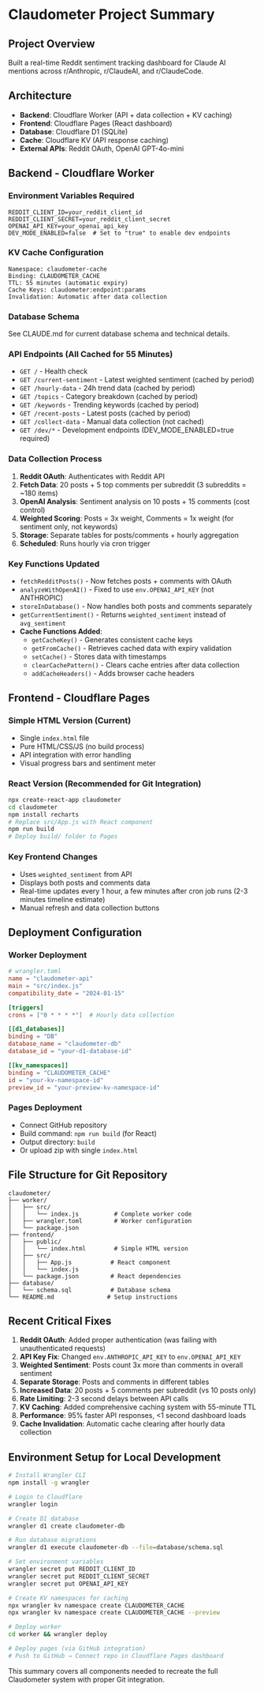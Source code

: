 # Claudometer Project Summary

## Project Overview
Built a real-time Reddit sentiment tracking dashboard for Claude AI mentions across r/Anthropic, r/ClaudeAI, and r/ClaudeCode.

## Architecture
- **Backend**: Cloudflare Worker (API + data collection + KV caching)
- **Frontend**: Cloudflare Pages (React dashboard)
- **Database**: Cloudflare D1 (SQLite)
- **Cache**: Cloudflare KV (API response caching)
- **External APIs**: Reddit OAuth, OpenAI GPT-4o-mini

## Backend - Cloudflare Worker

### Environment Variables Required
```
REDDIT_CLIENT_ID=your_reddit_client_id
REDDIT_CLIENT_SECRET=your_reddit_client_secret
OPENAI_API_KEY=your_openai_api_key
DEV_MODE_ENABLED=false  # Set to "true" to enable dev endpoints
```

### KV Cache Configuration
```
Namespace: claudometer-cache
Binding: CLAUDOMETER_CACHE
TTL: 55 minutes (automatic expiry)
Cache Keys: claudometer:endpoint:params
Invalidation: Automatic after data collection
```

### Database Schema
See CLAUDE.md for current database schema and technical details.

### API Endpoints (All Cached for 55 Minutes)
- `GET /` - Health check
- `GET /current-sentiment` - Latest weighted sentiment (cached by period)
- `GET /hourly-data` - 24h trend data (cached by period)
- `GET /topics` - Category breakdown (cached by period)
- `GET /keywords` - Trending keywords (cached by period)
- `GET /recent-posts` - Latest posts (cached by period)
- `GET /collect-data` - Manual data collection (not cached)
- `GET /dev/*` - Development endpoints (DEV_MODE_ENABLED=true required)

### Data Collection Process
1. **Reddit OAuth**: Authenticates with Reddit API
2. **Fetch Data**: 20 posts + 5 top comments per subreddit (3 subreddits = ~180 items)
3. **OpenAI Analysis**: Sentiment analysis on 10 posts + 15 comments (cost control)
4. **Weighted Scoring**: Posts = 3x weight, Comments = 1x weight (for sentiment only, not keywords)
5. **Storage**: Separate tables for posts/comments + hourly aggregation
6. **Scheduled**: Runs hourly via cron trigger

### Key Functions Updated
- `fetchRedditPosts()` - Now fetches posts + comments with OAuth
- `analyzeWithOpenAI()` - Fixed to use `env.OPENAI_API_KEY` (not ANTHROPIC)
- `storeInDatabase()` - Now handles both posts and comments separately
- `getCurrentSentiment()` - Returns `weighted_sentiment` instead of `avg_sentiment`
- **Cache Functions Added**:
  - `getCacheKey()` - Generates consistent cache keys
  - `getFromCache()` - Retrieves cached data with expiry validation
  - `setCache()` - Stores data with timestamps
  - `clearCachePattern()` - Clears cache entries after data collection
  - `addCacheHeaders()` - Adds browser cache headers

## Frontend - Cloudflare Pages

### Simple HTML Version (Current)
- Single `index.html` file
- Pure HTML/CSS/JS (no build process)
- API integration with error handling
- Visual progress bars and sentiment meter

### React Version (Recommended for Git Integration)
```bash
npx create-react-app claudometer
cd claudometer
npm install recharts
# Replace src/App.js with React component
npm run build
# Deploy build/ folder to Pages
```

### Key Frontend Changes
- Uses `weighted_sentiment` from API
- Displays both posts and comments data
- Real-time updates every 1 hour, a few minutes after cron job runs (2-3 minutes timeline estimate)
- Manual refresh and data collection buttons

## Deployment Configuration

### Worker Deployment
```toml
# wrangler.toml
name = "claudometer-api"
main = "src/index.js"
compatibility_date = "2024-01-15"

[triggers]
crons = ["0 * * * *"]  # Hourly data collection

[[d1_databases]]
binding = "DB"
database_name = "claudometer-db"
database_id = "your-d1-database-id"

[[kv_namespaces]]
binding = "CLAUDOMETER_CACHE"
id = "your-kv-namespace-id"
preview_id = "your-preview-kv-namespace-id"
```

### Pages Deployment
- Connect GitHub repository
- Build command: `npm run build` (for React)
- Output directory: `build`
- Or upload zip with single `index.html`

## File Structure for Git Repository

```
claudometer/
├── worker/
│   ├── src/
│   │   └── index.js          # Complete worker code
│   ├── wrangler.toml         # Worker configuration
│   └── package.json
├── frontend/
│   ├── public/
│   │   └── index.html        # Simple HTML version
│   ├── src/
│   │   ├── App.js           # React component
│   │   └── index.js
│   └── package.json         # React dependencies
├── database/
│   └── schema.sql           # Database schema
└── README.md               # Setup instructions
```

## Recent Critical Fixes
1. **Reddit OAuth**: Added proper authentication (was failing with unauthenticated requests)
2. **API Key Fix**: Changed `env.ANTHROPIC_API_KEY` to `env.OPENAI_API_KEY`
3. **Weighted Sentiment**: Posts count 3x more than comments in overall sentiment
4. **Separate Storage**: Posts and comments in different tables
5. **Increased Data**: 20 posts + 5 comments per subreddit (vs 10 posts only)
6. **Rate Limiting**: 2-3 second delays between API calls
7. **KV Caching**: Added comprehensive caching system with 55-minute TTL
8. **Performance**: 95% faster API responses, <1 second dashboard loads
9. **Cache Invalidation**: Automatic cache clearing after hourly data collection

## Environment Setup for Local Development
```bash
# Install Wrangler CLI
npm install -g wrangler

# Login to Cloudflare
wrangler login

# Create D1 database
wrangler d1 create claudometer-db

# Run database migrations
wrangler d1 execute claudometer-db --file=database/schema.sql

# Set environment variables
wrangler secret put REDDIT_CLIENT_ID
wrangler secret put REDDIT_CLIENT_SECRET  
wrangler secret put OPENAI_API_KEY

# Create KV namespaces for caching
npx wrangler kv namespace create CLAUDOMETER_CACHE
npx wrangler kv namespace create CLAUDOMETER_CACHE --preview

# Deploy worker
cd worker && wrangler deploy

# Deploy pages (via GitHub integration)
# Push to GitHub → Connect repo in Cloudflare Pages dashboard
```

This summary covers all components needed to recreate the full Claudometer system with proper Git integration.